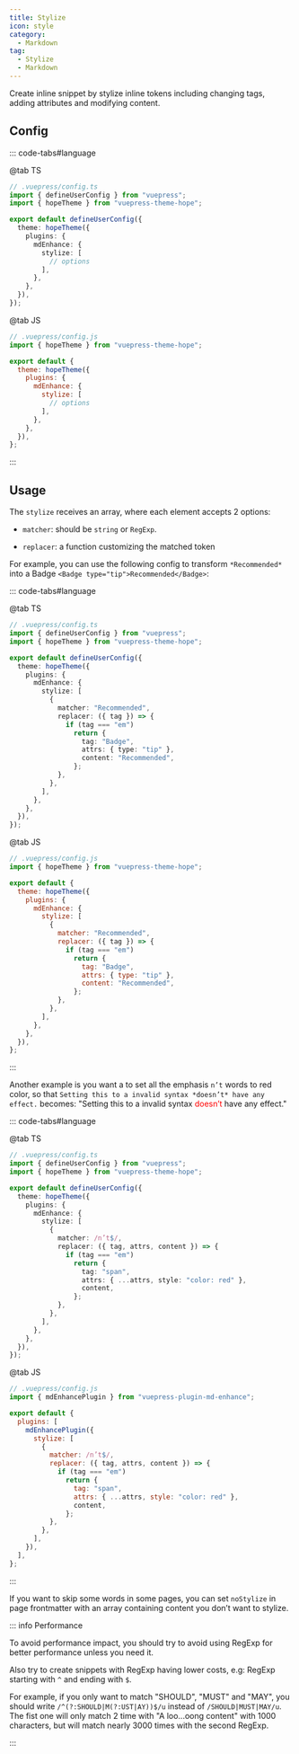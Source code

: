 ```yaml
---
title: Stylize
icon: style
category:
  - Markdown
tag:
  - Stylize
  - Markdown
---
```


Create inline snippet by stylize inline tokens including changing tags, adding attributes and modifying content.

<!-- more -->

## Config

::: code-tabs#language

@tab TS

```ts {9-11}
// .vuepress/config.ts
import { defineUserConfig } from "vuepress";
import { hopeTheme } from "vuepress-theme-hope";

export default defineUserConfig({
  theme: hopeTheme({
    plugins: {
      mdEnhance: {
        stylize: [
          // options
        ],
      },
    },
  }),
});
```

@tab JS

```js {9-11}
// .vuepress/config.js
import { hopeTheme } from "vuepress-theme-hope";

export default {
  theme: hopeTheme({
    plugins: {
      mdEnhance: {
        stylize: [
          // options
        ],
      },
    },
  }),
};
```

:::

## Usage

The `stylize` receives an array, where each element accepts 2 options:

- `matcher`: should be `string` or `RegExp`.

- `replacer`: a function customizing the matched token

For example, you can use the following config to transform `*Recommended*` into a Badge `<Badge type="tip">Recommended</Badge>`:

::: code-tabs#language

@tab TS

```ts {9-21}
// .vuepress/config.ts
import { defineUserConfig } from "vuepress";
import { hopeTheme } from "vuepress-theme-hope";

export default defineUserConfig({
  theme: hopeTheme({
    plugins: {
      mdEnhance: {
        stylize: [
          {
            matcher: "Recommended",
            replacer: ({ tag }) => {
              if (tag === "em")
                return {
                  tag: "Badge",
                  attrs: { type: "tip" },
                  content: "Recommended",
                };
            },
          },
        ],
      },
    },
  }),
});
```

@tab JS

```js {9-21}
// .vuepress/config.js
import { hopeTheme } from "vuepress-theme-hope";

export default {
  theme: hopeTheme({
    plugins: {
      mdEnhance: {
        stylize: [
          {
            matcher: "Recommended",
            replacer: ({ tag }) => {
              if (tag === "em")
                return {
                  tag: "Badge",
                  attrs: { type: "tip" },
                  content: "Recommended",
                };
            },
          },
        ],
      },
    },
  }),
};
```

:::

<!-- markdownlint-disable MD033 -->

Another example is you want a to set all the emphasis `n’t` words to red color, so that `Setting this to a invalid syntax *doesn’t* have any effect.` becomes: "Setting this to a invalid syntax <span style="color:red">doesn’t</span> have any effect."

<!-- markdownlint-enable MD033 -->

::: code-tabs#language

@tab TS

```ts {9-21}
// .vuepress/config.ts
import { defineUserConfig } from "vuepress";
import { hopeTheme } from "vuepress-theme-hope";

export default defineUserConfig({
  theme: hopeTheme({
    plugins: {
      mdEnhance: {
        stylize: [
          {
            matcher: /n’t$/,
            replacer: ({ tag, attrs, content }) => {
              if (tag === "em")
                return {
                  tag: "span",
                  attrs: { ...attrs, style: "color: red" },
                  content,
                };
            },
          },
        ],
      },
    },
  }),
});
```

@tab JS

```js {9-21}
// .vuepress/config.js
import { mdEnhancePlugin } from "vuepress-plugin-md-enhance";

export default {
  plugins: [
    mdEnhancePlugin({
      stylize: [
        {
          matcher: /n’t$/,
          replacer: ({ tag, attrs, content }) => {
            if (tag === "em")
              return {
                tag: "span",
                attrs: { ...attrs, style: "color: red" },
                content,
              };
          },
        },
      ],
    }),
  ],
};
```

:::

If you want to skip some words in some pages, you can set `noStylize` in page frontmatter with an array containing content you don’t want to stylize.

::: info Performance

To avoid performance impact, you should try to avoid using RegExp for better performance unless you need it.

Also try to create snippets with RegExp having lower costs, e.g: RegExp starting with `^` and ending with `$`.

For example, if you only want to match "SHOULD", "MUST" and "MAY", you should write `/^(?:SHOULD|M(?:UST|AY))$/u` instead of `/SHOULD|MUST|MAY/u`. The fist one will only match 2 time with "A loo...oong content" with 1000 characters, but will match nearly 3000 times with the second RegExp.

:::

